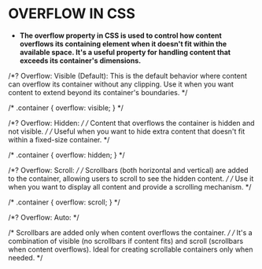 # OVERFLOW IN CSS

- **The overflow property in CSS is used to control how content overflows its containing element when it doesn't fit within the available space. It's a useful property for handling content that exceeds its container's dimensions.**

/*? Overflow: Visible (Default): This is the default behavior where content can overflow its container without any clipping. Use it when you want content to extend beyond its container's boundaries.  */

/* .container {   overflow: visible; } */

/*? Overflow: Hidden: */
/* Content that overflows the container is hidden and not visible. */
/* Useful when you want to hide extra content that doesn't fit within a fixed-size container. */

/* .container {   overflow: hidden; } */

/*? Overflow: Scroll: */
/* Scrollbars (both horizontal and vertical) are added to the container, allowing users to scroll to see the hidden content. */
/* Use it when you want to display all content and provide a scrolling mechanism. */

/* .container {  overflow: scroll; } */

/*? Overflow: Auto: */

/* Scrollbars are added only when content overflows the container. */
/* It's a combination of visible (no scrollbars if content fits) and scroll (scrollbars when content overflows). Ideal for creating scrollable containers only when needed. */
